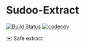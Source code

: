 # Sudoo-Extract

[![Build Status](https://travis-ci.org/SudoDotDog/Sudoo-Extract.svg?branch=master)](https://travis-ci.org/SudoDotDog/Sudoo-Extract)
[![codecov](https://codecov.io/gh/SudoDotDog/Sudoo-Extract/branch/master/graph/badge.svg)](https://codecov.io/gh/SudoDotDog/Sudoo-Extract)

:envelope: Safe extract
